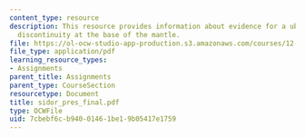 ```yaml
---
content_type: resource
description: This resource provides information about evidence for a ubiquitous seismic
  discontinuity at the base of the mantle.
file: https://ol-ocw-studio-app-production.s3.amazonaws.com/courses/12-581-phase-transitions-in-the-earths-interior-spring-2005/7cbebf6cb94001461be19b05417e1759_sidor_pres_final.pdf
file_type: application/pdf
learning_resource_types:
- Assignments
parent_title: Assignments
parent_type: CourseSection
resourcetype: Document
title: sidor_pres_final.pdf
type: OCWFile
uid: 7cbebf6c-b940-0146-1be1-9b05417e1759
---
```


